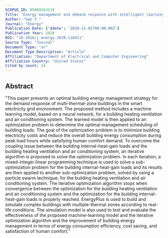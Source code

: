 ```yaml
---
SCOPUS_ID: 85089343119
Title: "Energy management and demand response with intelligent learning for multi-thermal-zone buildings"
Author: "Gao Y."
Journal: "Energy"
Publication Date: {'$date': '2020-11-01T00:00:00Z'}
Publication Year: 2020
DOI: "10.1016/j.energy.2020.118411"
Source Type: "Journal"
Document Type: "ar"
Document Type Description: "Article"
Affiliation: "Department of Electrical and Computer Engineering"
Affiliation Country: "United States"
Cited by count: 24
---
```


## Abstract
"This paper presents an optimal building energy management strategy for the demand response of multi-thermal-zone buildings in the smart electricity grid environment. The proposed method includes a machine learning model, based on a neural network, for a building heating ventilation and air conditioning system. The learned model is then applied to an optimization problem to determine the optimal management scheduling of building loads. The goal of the optimization problem is to minimize building electricity costs and reduce the overall building energy consumption during peak load hours while satisfying human comfort demand. To overcome the coupling issue between the building internal-heat-gain loads and the building heating ventilation and air conditioning system, an iterative algorithm is proposed to solve the optimization problem. In each iteration, a mixed-integer linear programming technique is used to solve a sub-optimization problem for the building internal-heat-gain loads and its results are then applied to another sub-optimization problem, solved by using a particle swarm technique, for the building heating ventilation and air conditioning system. The iterative optimization algorithm stops when convergence between the optimization for the building heating ventilation and air conditioning system and the optimization for the building internal-heat-gain loads is properly reached. EnergyPlus is used to build and simulate complex buildings with multiple-thermal zones according to real-life conditions. The simulation model is also used to test and evaluate the effectiveness of the proposed machine-learning model and the iterative optimization algorithm and the improvement of building energy management in terms of energy consumption efficiency, cost saving, and satisfaction of human comfort."
